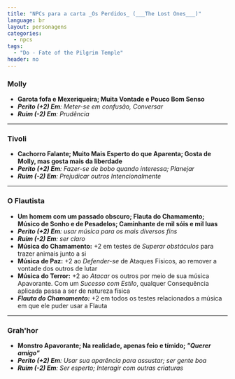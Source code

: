 ```yaml
---
title: "NPCs para a carta _Os Perdidos_ (___The Lost Ones___)"
language: br
layout: personagens
categories:
  - npcs
tags:
  - "Do - Fate of the Pilgrim Temple"
header: no
---
```


### Molly
+ **Garota fofa e Mexeriqueira; Muita Vontade e Pouco Bom Senso**
+ _**Perito (+2) Em**: Meter-se em confusão, Conversar_
+ _**Ruim (-2) Em**:  Prudência_

---

### Tivoli
+ **Cachorro Falante; Muito Mais Esperto do que Aparenta; Gosta de Molly, mas gosta mais da liberdade**
+ _**Perito (+2) Em**: Fazer-se de bobo quando interessa; Planejar_
+ _**Ruim (-2) Em**:  Prejudicar outros Intencionalmente_

---

### O Flautista
+ **Um homem com um passado obscuro; Flauta do Chamamento; Músico de Sonho e de Pesadelos; Caminhante de mil sóis e mil luas**
+ _**Perito (+2) Em**: usar música para os mais diversos fins_
+ _**Ruim (-2) Em**: ser claro_
+ **Música do Chamamento:** +2 em testes de _Superar obstáculos_ para trazer animais junto a si
+ **Música de Paz:** +2 ao _Defender-se_ de Ataques Físicos, ao remover a vontade dos outros de lutar
+ **Música do Terror:** +2 ao _Atacar_ os outros por meio de sua música Apavorante. Com um _Sucesso com Estilo_, qualquer Consequência aplicada passa a ser de natureza física
+ ***Flauta do Chamamento:*** +2 em todos os testes relacionados a música em que ele puder usar a Flauta

---

### Grah'hor
+ **Monstro Apavorante; Na realidade, apenas feio e tímido; _"Querer amigo"_**
+ _**Perito (+2) Em**: Usar sua aparência para assustar; ser gente boa_
+ _**Ruim (-2) Em**:  Ser esperto; Interagir com outras criaturas_
